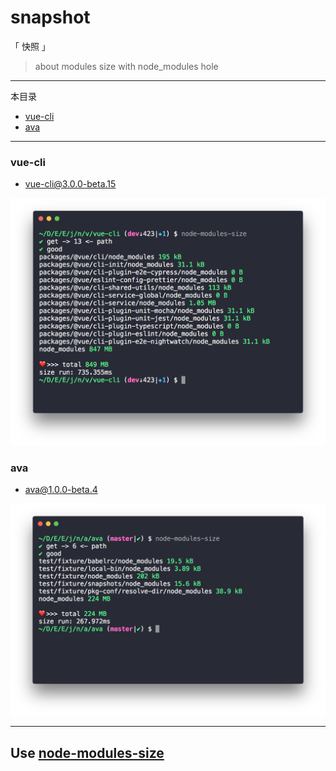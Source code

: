 # snapshot

「 快照 」

> about modules size with node_modules hole

---

本目录

- [vue-cli](#vue-cli)
- [ava](#ava)

---

### vue-cli

- vue-cli@3.0.0-beta.15

![vue-cli@3.0.0-beta.15](./vue-cli/vue-cli@3.0.0-beta.15.png)


### ava

- ava@1.0.0-beta.4

![ava@1.0.0-beta.4](./ava/ava@1.0.0-beta.4.png)


---

## Use  [node-modules-size](https://github.com/chinanf-boy/node-modules-size)